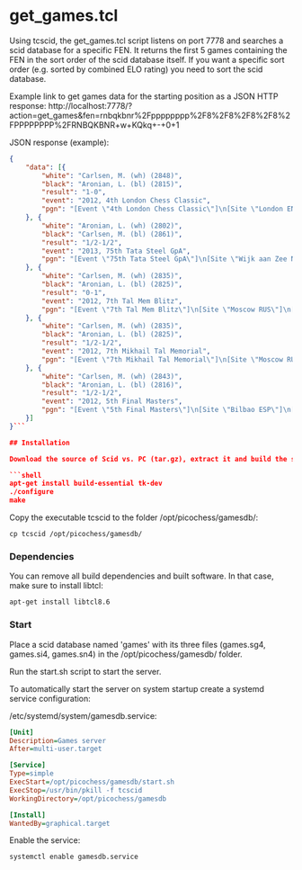 # get_games.tcl

Using tcscid, the get_games.tcl script listens on port 7778 and searches a scid database for a specific FEN.
It returns the first 5 games containing the FEN in the sort order of the scid database itself.
If you want a specific sort order (e.g. sorted by combined ELO rating) you need to sort the scid database.

Example link to get games data for the starting position as a JSON HTTP response:
http://localhost:7778/?action=get_games&fen=rnbqkbnr%2Fpppppppp%2F8%2F8%2F8%2F8%2FPPPPPPPP%2FRNBQKBNR+w+KQkq+-+0+1

JSON response (example):

```JSON
{
    "data": [{
        "white": "Carlsen, M. (wh) (2848)",
        "black": "Aronian, L. (bl) (2815)",
        "result": "1-0",
        "event": "2012, 4th London Chess Classic",
        "pgn": "[Event \"4th London Chess Classic\"]\n[Site \"London ENG\"]\n[Date \"2012.12.02\"]\n[Round \"2.1\"]\n[White \"Carlsen, M. (wh)\"]\n[Black \"Aronian, L. (bl)\"]\n[Result \"1-0\"]\n[WhiteElo \"2848\"]\n[BlackElo \"2815\"]\n[ECO \"C77\"]\n\n1.e4 e5 2.Nf3 Nc6 3.Bb5 a6 4.Ba4 Nf6 5.d3 b5 6.Bb3 Bc5 7.Nc3 O-O 8.Nd5 Nxd5 9.Bxd5 Rb8 10.O-O Ne7 11.Nxe5 Nxd5 12.exd5 Re8 13.d4 Bf8 14.b3 Bb7 15.c4 d6 16.Nf3 Qf6 17.Be3 Bc8 18.Qd2 Qg6 19.Kh1 h6 20.Rac1 Be7 21.Ng1 Bg5 22.Bxg5 Qxg5 23.Rfd1 bxc4 24.bxc4 Qxd2 25.Rxd2 a5 26.h3 Rb4 27.Nf3 Bf5 28.c5 Kf8 29.Nh2 Reb8 30.Ng4 Rb1 31.Rxb1 Rxb1+ 32.Kh2 a4 33.Ne3 Bg6 34.Kg3 Rb4 35.Kf3 Ke7 36.Ke2 Kd7 37.f3 Rb5 38.Nd1 Rb4 39.c6+ Kc8 40.Nc3 f6 41.Ke3 Rc4 42.Ne2 a3 43.h4 Rb4 44.g4 Rb1 45.h5 Bh7 46.f4 f5 47.g5 Rh1 48.Ng3 Rh3 49.Kf3 hxg5 50.fxg5 g6 51.Re2 Kd8 52.hxg6 Bxg6 53.Re6 Bf7 54.g6 Bg8 55.g7 f4 56.Kxf4 Rh2 57.Nf5 Rxa2 58.Rf6 Re2 59.Rf8+ 1-0\n"
    }, {
        "white": "Aronian, L. (wh) (2802)",
        "black": "Carlsen, M. (bl) (2861)",
        "result": "1/2-1/2",
        "event": "2013, 75th Tata Steel GpA",
        "pgn": "[Event \"75th Tata Steel GpA\"]\n[Site \"Wijk aan Zee NED\"]\n[Date \"2013.01.13\"]\n[Round \"2.4\"]\n[White \"Aronian, L. (wh)\"]\n[Black \"Carlsen, M. (bl)\"]\n[Result \"1/2-1/2\"]\n[WhiteElo \"2802\"]\n[BlackElo \"2861\"]\n[ECO \"E90\"]\n\n1.d4 Nf6 2.c4 g6 3.Nc3 Bg7 4.e4 d6 5.Nf3 O-O 6.h3 Nc6 7.d5 Nb4 8.Be2 e6 9.Be3 Re8 10.Nd2 a5 11.O-O Bd7 12.Re1 b6 13.Rc1 Kh8 14.a3 Na6 15.Qc2 e5 16.Rb1 Ng8 17.b4 f5 18.Nb5 Bh6 19.Bxh6 Nxh6 20.exf5 gxf5 21.f4 exf4 22.Qc3+ Kg8 23.Bh5 Nf7 24.Rxe8+ Qxe8 25.Qf6 Qf8 26.Bxf7+ Qxf7 27.Qg5+ Qg7 28.Qxf4 axb4 29.axb4 Re8 30.Nd4 Qe5 31.Qg5+ Qg7 32.N2f3 Qxg5 33.Nxg5 Kg7 34.Nge6+ Kf6 35.Rf1 Bxe6 36.Nxe6 h5 37.g4 hxg4 38.hxg4 Nxb4 39.Rxf5+ Kg6 40.Nf4+ Kg7 41.g5 c6 42.Kf2 cxd5 43.cxd5 Re5 44.Ne6+ Kg6 45.Rf6+ Kh5 46.Kf3 Re3+ 1/2-1/2\n"
    }, {
        "white": "Carlsen, M. (wh) (2835)",
        "black": "Aronian, L. (bl) (2825)",
        "result": "0-1",
        "event": "2012, 7th Tal Mem Blitz",
        "pgn": "[Event \"7th Tal Mem Blitz\"]\n[Site \"Moscow RUS\"]\n[Date \"2012.06.07\"]\n[Round \"2\"]\n[White \"Carlsen, M. (wh)\"]\n[Black \"Aronian, L. (bl)\"]\n[Result \"0-1\"]\n[WhiteElo \"2835\"]\n[BlackElo \"2825\"]\n[ECO \"C65\"]\n\n1.e4 e5 2.Nf3 Nc6 3.Bb5 Nf6 4.d4 exd4 5.O-O a6 6.Bxc6 dxc6 7.Nxd4 Be7 8.f3 O-O 9.Be3 Nd7 10.Nc3 Ne5 11.Qe2 Bb4 12.Nd1 c5 13.Nb3 c4 14.Nd4 c5 15.Nf5 Bxf5 16.exf5 Re8 17.Nf2 Nc6 18.Ne4 Nd4 19.Bxd4 Qxd4+ 20.Kh1 Qxb2 21.a3 Ba5 22.Rab1 Qe5 23.Rxb7 Qxf5 24.Qxc4 Qe6 25.Qxc5 Bd8 26.Qd4 Be7 27.Rb6 Qa2 28.c4 Qxa3 29.c5 a5 30.Ra1 Rad8 31.Nd6 Bf6 32.Rxa3 Bxd4 33.Nxe8 Bxc5 34.Rd6 Rxe8 0-1\n"
    }, {
        "white": "Carlsen, M. (wh) (2835)",
        "black": "Aronian, L. (bl) (2825)",
        "result": "1/2-1/2",
        "event": "2012, 7th Mikhail Tal Memorial",
        "pgn": "[Event \"7th Mikhail Tal Memorial\"]\n[Site \"Moscow RUS\"]\n[Date \"2012.06.14\"]\n[Round \"6\"]\n[White \"Carlsen, M. (wh)\"]\n[Black \"Aronian, L. (bl)\"]\n[Result \"1/2-1/2\"]\n[WhiteElo \"2835\"]\n[BlackElo \"2825\"]\n[ECO \"C67\"]\n\n1.e4 e5 2.Nf3 Nc6 3.Bb5 Nf6 4.O-O Nxe4 5.d4 Nd6 6.Bxc6 dxc6 7.dxe5 Nf5 8.Qxd8+ Kxd8 9.Nc3 Ke8 10.b3 Be6 11.Bb2 Bb4 12.Ne2 Bd5 13.Ne1 h5 14.Nd3 Be7 15.Nef4 Rh6 16.c4 Be4 17.Rad1 g5 18.Rfe1 Bxd3 19.Nxd3 b5 20.c5 Ng7 21.b4 a5 22.a3 Ne6 23.g3 g4 24.Kg2 Rg6 25.Nf4 Rg5 26.Bc1 Rf5 27.h3 gxh3+ 28.Nxh3 axb4 29.axb4 Ra4 30.Bd2 Ra3 31.f4 h4 32.Re3 Rxe3 33.Bxe3 hxg3 34.Kxg3 Rh5 35.Bf2 f5 36.exf6 Bxf6 37.Kg4 Rxh3 38.Kxh3 Nxf4+ 39.Kg4 Nd5 40.Bd4 Kf7 41.Kf5 Ne7+ 42.Ke4 Bxd4 43.Kxd4 Ke6 44.Re1+ Kd7 45.Ke5 Nd5 46.Re4 Kc8 47.Ke6 Nc3 48.Rh4 Nd5 49.Rd4 Kd8 50.Rg4 Kc8 51.Rh4 Kb7 52.Kd7 Nf6+ 53.Kd8 Nd5 54.Rg4 Kb8 55.Rd4 Kb7 56.Kd7 Nc3 57.Ke6 Kc8 58.Rd3 Nd5 59.Rd4 Nc3 60.Rd3 Nd5 1/2-1/2\n"
    }, {
        "white": "Carlsen, M. (wh) (2843)",
        "black": "Aronian, L. (bl) (2816)",
        "result": "1/2-1/2",
        "event": "2012, 5th Final Masters",
        "pgn": "[Event \"5th Final Masters\"]\n[Site \"Bilbao ESP\"]\n[Date \"2012.09.28\"]\n[Round \"4\"]\n[White \"Carlsen, M. (wh)\"]\n[Black \"Aronian, L. (bl)\"]\n[Result \"1/2-1/2\"]\n[WhiteElo \"2843\"]\n[BlackElo \"2816\"]\n[ECO \"C65\"]\n\n1.e4 e5 2.Nf3 Nc6 3.Bb5 Nf6 4.d3 Bc5 5.Bxc6 dxc6 6.Nbd2 Be6 7.O-O Bd6 8.b3 Nd7 9.Nc4 Bxc4 10.bxc4 O-O 11.Rb1 b6 12.g3 f5 13.exf5 Rxf5 14.Qe2 Nc5 15.Be3 Ne6 16.Nd2 Qf6 17.Qg4 Rf8 18.Ne4 Qf7 19.a4 h5 20.Qe2 Be7 21.a5 Qg6 22.axb6 axb6 23.Kh1 Rf3 24.Rbe1 Bb4 25.Ra1 Qg4 26.Qd1 Qh3 27.Bf4 Bc3 28.Qxf3 Bxa1 29.Qg2 Qf5 30.Bd2 Bd4 31.h3 Bc5 32.Bc3 Be7 33.Re1 b5 34.Kg1 b4 35.Bb2 Bd6 36.h4 Be7 37.Kh2 Ra8 38.Ra1 Rxa1 39.Bxa1 Nc5 40.Nd2 Bf6 41.Bb2 b3 42.Nxb3 Nxb3 43.cxb3 Qxd3 44.Qxc6 Qc2 45.Qe8+ Kh7 46.Qxh5+ Kg8 47.Qe8+ Kh7 48.Qh5+ 1/2-1/2\n"
    }]
}```

## Installation

Download the source of Scid vs. PC (tar.gz), extract it and build the software:

```shell
apt-get install build-essential tk-dev
./configure
make
```

Copy the executable tcscid to the folder /opt/picochess/gamesdb/:

```shell
cp tcscid /opt/picochess/gamesdb/
```

### Dependencies

You can remove all build dependencies and built software. In that case, make sure to install libtcl:

```shell
apt-get install libtcl8.6
```

### Start

Place a scid database named 'games' with its three files (games.sg4, games.si4, games.sn4) in the /opt/picochess/gamesdb/ folder.

Run the start.sh script to start the server.

To automatically start the server on system startup create a systemd service configuration:

/etc/systemd/system/gamesdb.service:

```INI
[Unit]
Description=Games server
After=multi-user.target

[Service]
Type=simple
ExecStart=/opt/picochess/gamesdb/start.sh
ExecStop=/usr/bin/pkill -f tcscid
WorkingDirectory=/opt/picochess/gamesdb

[Install]
WantedBy=graphical.target
```

Enable the service:

```shell
systemctl enable gamesdb.service
```
